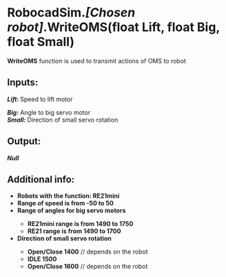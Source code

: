 <h1> RobocadSim.<em>[Chosen robot]</em>.WriteOMS(float Lift, float Big, float Small)  </h1>
  
<strong>WriteOMS</strong> function is used to transmit actions of OMS to robot  
  
<h2><strong> Inputs: </strong></h2> 
<strong><em>Lift: </em></strong>Speed to lift motor  

<strong><em>Big: </em></strong>Angle to big servo motor  
<strong><em>Small: </em></strong>Direction of small servo rotation  
  
<h2><strong> Output: </strong></h2>
<strong><em>Null</em></strong> 

<h2><strong> Additional info: </strong></h2>
<ul>
<li><strong>Robots with the function: RE21mini</strong></li>
<li><strong>Range of speed is from -50 to 50</strong></li>
<li><strong>Range of angles for big servo motors</strong></li>
<ul>
  <li><strong>RE21mini range is from 1490 to 1750</strong></li>
  <li><strong>RE21 range is from 1490 to 1700</strong></li>
</ul>
<li><strong>Direction of small servo rotation</strong></li>
<ul>
  <li><strong>Open/Close 1400</strong> // depends on the robot</li>
  <li><strong>IDLE 1500</strong></li>
  <li><strong>Open/Close 1600</strong> // depends on the robot</li>
</ul>
</ul>
